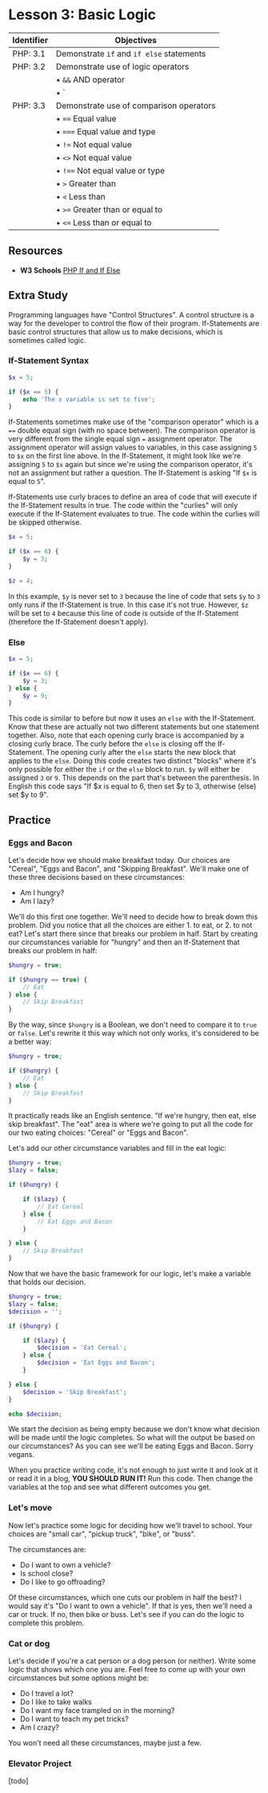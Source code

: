 # Lesson 3: Basic Logic

Identifier   | Objectives
-------------|------------
PHP: 3.1     | Demonstrate `if` and `if else` statements
PHP: 3.2     | Demonstrate use of logic operators
             | &bull; `&&` AND operator
             | &bull; `||` OR operator
PHP: 3.3     | Demonstrate use of comparison operators
             | &bull; `==` Equal value
             | &bull; `===` Equal value and type
             | &bull; `!=` Not equal value
             | &bull; `<>` Not equal value
             | &bull; `!==` Not equal value or type
             | &bull; `>` Greater than
             | &bull; `<` Less than
             | &bull; `>=` Greater than or equal to
             | &bull; `<=` Less than or equal to

## Resources
- __W3 Schools__ [PHP If and If Else](http://www.w3schools.com/php/php_if_else.asp)


## Extra Study

Programming languages have "Control Structures". A control structure is a way for the developer to control the flow of their program. If-Statements are basic control structures that allow us to make decisions, which is sometimes called logic.

### If-Statement Syntax

```php
$x = 5;

if ($x == 5) {
    echo 'The x variable is set to five';
}
```

If-Statements sometimes make use of the "comparison operator" which is a `==` double equal sign (with no space between). The comparison operator is very different from the single equal sign `=` assignment operator. The assignment operator will assign values to variables, in this case assigning `5` to `$x` on the first line above. In the If-Statement, it might look like we're assigning `5` to `$x` again but since we're using the comparison operator, it's not an assignment but rather a question. The If-Statement is asking "If `$x` is equal to `5`".

If-Statements use curly braces to define an area of code that will execute if the If-Statement results in true. The code within the "curlies" will only execute if the If-Statement evaluates to true. The code within the curlies will be skipped otherwise.

```php
$x = 5;

if ($x == 6) {
    $y = 3;
}

$z = 4;
```

In this example, `$y` is never set to `3` because the line of code that sets `$y` to `3` only runs if the If-Statement is true. In this case it's not true. However, `$z` will be set to `4` because this line of code is outside of the If-Statement (therefore the If-Statement doesn't apply).

### Else

```php
$x = 5;

if ($x == 6) {
    $y = 3;
} else {
    $y = 9;
}
```

This code is similar to before but now it uses an `else` with the If-Statement. Know that these are actually not two different statements but one statement together. Also, note that each opening curly brace is accompanied by a closing curly brace. The curly before the `else` is closing off the If-Statement. The opening curly after the `else` starts the new block that applies to the `else`. Doing this code creates two distinct "blocks" where it's only possible for either the `if` or the `else` block to run. `$y` will either be assigned `3` or `9`. This depends on the part that's between the parenthesis. In English this code says "If $x is  equal to 6, then set $y to 3, otherwise (else) set $y to 9".

## Practice

### Eggs and Bacon

Let's decide how we should make breakfast today. Our choices are "Cereal", "Eggs and Bacon", and "Skipping Breakfast". We'll make one of these three decisions based on these circumstances:

- Am I hungry?
- Am I lazy?

We'll do this first one together. We'll need to decide how to break down this problem. Did you notice that all the choices are either 1. to eat, or 2. to not eat? Let's start there since that breaks our problem in half. Start by creating our circumstances variable for "hungry" and then an If-Statement that breaks our problem in half:

```php
$hungry = true;

if ($hungry == true) {
    // Eat
} else {
    // Skip Breakfast
}
```

By the way, since `$hungry` is a Boolean, we don't need to compare it to `true` or `false`. Let's rewrite it this way which not only works, it's considered to be a better way:

```php
$hungry = true;

if ($hungry) {
    // Eat
} else {
    // Skip Breakfast
}
```

It practically reads like an English sentence. "If we're hungry, then eat, else skip breakfast". The "eat" area is where we're going to put all the code for our two eating choices: "Cereal" or "Eggs and Bacon".

Let's add our other circumstance variables and fill in the eat logic:

```php
$hungry = true;
$lazy = false;

if ($hungry) {

    if ($lazy) {
        // Eat Cereal
    } else {
        // Eat Eggs and Bacon
    }

} else {
    // Skip Breakfast
}
```

Now that we have the basic framework for our logic, let's make a variable that holds our decision.

```php
$hungry = true;
$lazy = false;
$decision = '';

if ($hungry) {

    if ($lazy) {
        $decision = 'Eat Cereal';
    } else {
        $decision = 'Eat Eggs and Bacon';
    }

} else {
    $decision = 'Skip Breakfast';
}

echo $decision;
```

We start the decision as being empty because we don't know what decision will be made until the logic completes. So what will the output be based on our circumstances? As you can see we'll be eating Eggs and Bacon. Sorry vegans.

When you practice writing code, it's not enough to just write it and look at it or read it in a blog, __YOU SHOULD RUN IT!__ Run this code. Then change the variables at the top and see what different outcomes you get.

### Let's move

Now let's practice some logic for deciding how we'll travel to school. Your choices are "small car", "pickup truck", "bike", or "buss".

The circumstances are:

- Do I want to own a vehicle?
- Is school close?
- Do I like to go offroading?

Of these circumstances, which one cuts our problem in half the best? I would say it's "Do I want to own a vehicle". If that is yes, then we'll need a car or truck. If no, then bike or buss. Let's see if you can do the logic to complete this problem.

### Cat or dog

Let's decide if you're a cat person or a dog person (or neither). Write some logic that shows which one you are. Feel free to come up with your own circumstances but some options might be:

- Do I travel a lot?
- Do I like to take walks
- Do I want my face trampled on in the morning?
- Do I want to teach my pet tricks?
- Am I crazy?

You won't need all these circumstances, maybe just a few.

### Elevator Project

[todo]